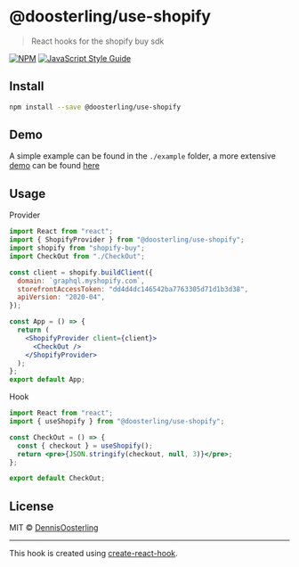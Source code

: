 # @doosterling/use-shopify

> React hooks for the shopify buy sdk

[![NPM](https://img.shields.io/npm/v/@doosterling/use-shopify.svg)](https://www.npmjs.com/package/@doosterling/use-shopify) [![JavaScript Style Guide](https://img.shields.io/badge/code_style-standard-brightgreen.svg)](https://standardjs.com)

## Install

```bash
npm install --save @doosterling/use-shopify
```

## Demo
A simple example can be found in the `./example` folder, a more extensive [demo](https://trusting-swirles-fca8d6.netlify.app/) can be found [here](https://trusting-swirles-fca8d6.netlify.app/) 


## Usage

Provider
```jsx
import React from "react";
import { ShopifyProvider } from "@doosterling/use-shopify";
import shopify from "shopify-buy";
import CheckOut from "./CheckOut";

const client = shopify.buildClient({
  domain: `graphql.myshopify.com`,
  storefrontAccessToken: "dd4d4dc146542ba7763305d71d1b3d38",
  apiVersion: "2020-04",
});

const App = () => {
  return (
    <ShopifyProvider client={client}>
      <CheckOut />
    </ShopifyProvider>
  );
};
export default App;
```

Hook
```jsx
import React from "react";
import { useShopify } from "@doosterling/use-shopify";

const CheckOut = () => {
  const { checkout } = useShopify();
  return <pre>{JSON.stringify(checkout, null, 3)}</pre>;
};

export default CheckOut;
```

## License

MIT © [DennisOosterling](https://github.com/DennisOosterling)

---

This hook is created using [create-react-hook](https://github.com/hermanya/create-react-hook).
